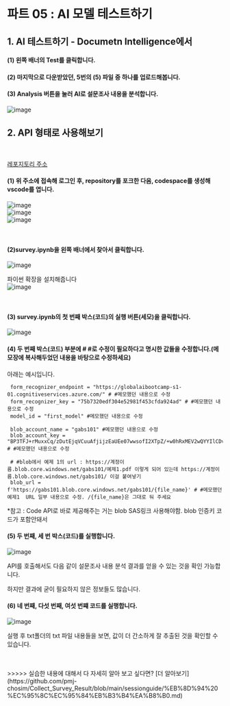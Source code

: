 # 파트 05 : AI 모델 테스트하기  

## 1. AI 테스트하기 - Documetn Intelligence에서  
  
#### (1) 왼쪽 배너의 Test를 클릭합니다.  

#### (2) 마지막으로 다운받았던, 5번의 (5) 파일 중 하나를 업로드해봅니다.  
  
#### (3) Analysis 버튼을 눌러 AI로 설문조사 내용을 분석합니다.  

![image](https://github.com/pmj-chosim/azureappdeploy/assets/114579651/6c9ea7af-d09d-4b5f-a6f4-5f2bf0844b48)


## 2. API 형태로 사용해보기  
<br>


[레포지토리 주소](https://github.com/pmj-chosim/azureappdeploy)   

#### (1) 위 주소에 접속해 로그인 후,  repository를 포크한 다음, codespace를 생성해 vscode를 엽니다.
![image](https://github.com/pmj-chosim/azureappdeploy/assets/114579651/ca71d2c0-b41b-4317-bc98-b48f6b9872b6)  
  ![image](https://github.com/pmj-chosim/azureappdeploy/assets/114579651/e3362e01-514b-4023-ac9b-553fd9a150a3)  
![image](https://github.com/pmj-chosim/azureappdeploy/assets/114579651/bf6b95f4-6914-4a51-a7f7-6e52c8bbcd8f)  

<br>

#### (2)survey.ipynb을 왼쪽 배너에서 찾아서 클릭합니다.
![image](https://github.com/pmj-chosim/azureappdeploy/assets/114579651/674ed631-039a-4f77-99d9-93ab4ecd3aae)


파이썬 확장을 설치해줍니다  
![image](https://github.com/pmj-chosim/azureappdeploy/assets/114579651/9b0d6f8b-ea1d-4fea-9e6b-4404a81d9ac5)
  
<br>
  

#### (3) survey.ipynb의 첫 번째 박스(코드)의 실행 버튼(세모)을 클릭합니다.  
![image](https://github.com/pmj-chosim/azureappdeploy/assets/114579651/e39fa061-a9b4-4c69-ad0c-65b5cc4193a9)  




#### (4) 두 번째 박스(코드) 부분에 # #로 수정이 필요하다고 명시한 값들을 수정합니다.(메모장에 복사해두었던 내용을 바탕으로 수정하세요)  
아래는 예시입니다. 
   ```
    form_recognizer_endpoint = "https://globalaibootcamp-s1-01.cognitiveservices.azure.com/" # #메모했던 내용으로 수정
    form_recognizer_key = "75b7320edf304e52981f453cfda924ad" # #메모했던 내용으로 수정
    model_id = "first_model" #메모했던 내용으로 수정
    
    blob_account_name = "gabs101" #메모했던 내용으로 수정
    blob_account_key = "BP3TFJ+rMuxxCq/zDutEjqVCuuAfjijzEaUEe07wwsofI2XTpZ/+w0hRxMEV2wQYYIlCDvV7Ubez+AStoDXWeA==" # #메모했던 내용으로 수정

    # #blob에서 예제 1의 url : https://계정이름.blob.core.windows.net/gabs101/예제1.pdf 이렇게 되어 있는데 https://계정이름.blob.core.windows.net/gabs101/ 이걸 붙여넣기
    blob_url = f'https://gabs101.blob.core.windows.net/gabs101/{file_name}' # #메모했던 예제1  URL 일부 내용으로 수정. /{file_name}은 그대로 둬 주세요
  ```

*참고 : Code API로 바로 제공해주는 거는 blob SAS링크 사용해야함. blob 인증키 코드가 포함안돼서

#### (5) 두 번째, 세 번 박스(코드)를 실행합니다.  

![image](https://github.com/pmj-chosim/azureappdeploy/assets/114579651/92a412d0-01d3-4cff-be19-4365928f89b9)  

API를 호출해서도  다음 같이 설문조사 내용 분석 결과를 얻을 수 있는 것을 확인 가능합니다.  

하지만 결과에 굳이 필요하지 않은 정보들도 많습니다.  


#### (6) 네 번째, 다섯 번째, 여섯 번쨰 코드를 실행합니다.

![image](https://github.com/pmj-chosim/azureappdeploy/assets/114579651/444b377b-6865-41e2-95df-992f59d490a1)

실행 후 txt폴더의 txt 파일 내용들을 보면, 값이 더 간소하게 잘 추출된 것을 확인할 수 있습니다.

<br>
<br>
>>>>> 실습한 내용에 대해서 다 자세히 알아 보고 싶다면?  
[더 알아보기](https://github.com/pmj-chosim/Collect_Survey_Result/blob/main/sessionguide/%EB%8D%94%20%EC%95%8C%EC%95%84%EB%B3%B4%EA%B8%B0.md)


